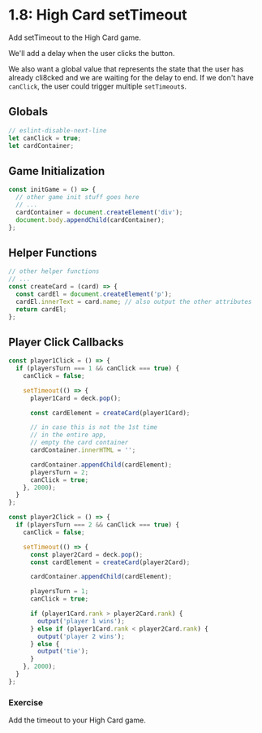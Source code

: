 # 1.8: High Card setTimeout

Add setTimeout to the High Card game.

We'll add a delay when the user clicks the button.

We also want a global value that represents the state that the user has already cli8cked and we are waiting for the delay to end. If we don't have `canClick`, the user could trigger multiple `setTimeout`s.

## Globals

```javascript
// eslint-disable-next-line
let canClick = true;
let cardContainer;
```

## Game Initialization

```javascript
const initGame = () => {
  // other game init stuff goes here
  // ...
  cardContainer = document.createElement('div');
  document.body.appendChild(cardContainer);
};
```

## Helper Functions

```javascript
// other helper functions
// ...
const createCard = (card) => {
  const cardEl = document.createElement('p');
  cardEl.innerText = card.name; // also output the other attributes
  return cardEl;
};
```

## Player Click Callbacks

```javascript
const player1Click = () => {
  if (playersTurn === 1 && canClick === true) {
    canClick = false;

    setTimeout(() => {
      player1Card = deck.pop();

      const cardElement = createCard(player1Card);

      // in case this is not the 1st time
      // in the entire app,
      // empty the card container
      cardContainer.innerHTML = '';

      cardContainer.appendChild(cardElement);
      playersTurn = 2;
      canClick = true;
    }, 2000);
  }
};

const player2Click = () => {
  if (playersTurn === 2 && canClick === true) {
    canClick = false;

    setTimeout(() => {
      const player2Card = deck.pop();
      const cardElement = createCard(player2Card);

      cardContainer.appendChild(cardElement);

      playersTurn = 1;
      canClick = true;

      if (player1Card.rank > player2Card.rank) {
        output('player 1 wins');
      } else if (player1Card.rank < player2Card.rank) {
        output('player 2 wins');
      } else {
        output('tie');
      }
    }, 2000);
  }
};
```

### Exercise

Add the timeout to your High Card game.
